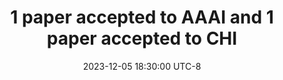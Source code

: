 ---
title: >-
    1 paper accepted to AAAI and 1 paper accepted to CHI
date: 2023-12-05 18:30:00 UTC-8
---